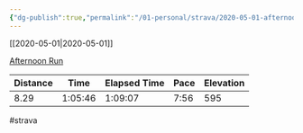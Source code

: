 ```yaml
---
{"dg-publish":true,"permalink":"/01-personal/strava/2020-05-01-afternoon-run/"}
---
```



[[2020-05-01\|2020-05-01]]

[Afternoon Run](https://www.strava.com/activities/3385108751)

| Distance | Time    | Elapsed Time | Pace | Elevation |
| -------- | ------- | ------------ | ---- | --------- |
| 8.29     | 1:05:46 | 1:09:07      | 7:56 | 595       |




#strava
